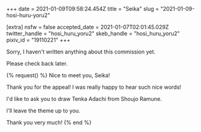 +++
date = 2021-01-09T09:58:24.454Z
title = "Seika"
slug = "2021-01-09-hosi-huru-yoru2"

[extra]
nsfw = false
accepted_date = 2021-01-07T02:01:45.029Z
twitter_handle = "hosi_huru_yoru2"
skeb_handle = "hosi_huru_yoru2"
pixiv_id = "19110221"
+++

Sorry, I haven't written anything about this commission yet.

Please check back later.

{% request() %}
Nice to meet you, Seika!

Thank you for the appeal! I was really happy to hear such nice words!

I'd like to ask you to draw Tenka Adachi from Shoujo Ramune.

I'll leave the theme up to you.

Thank you very much!
{% end %}
